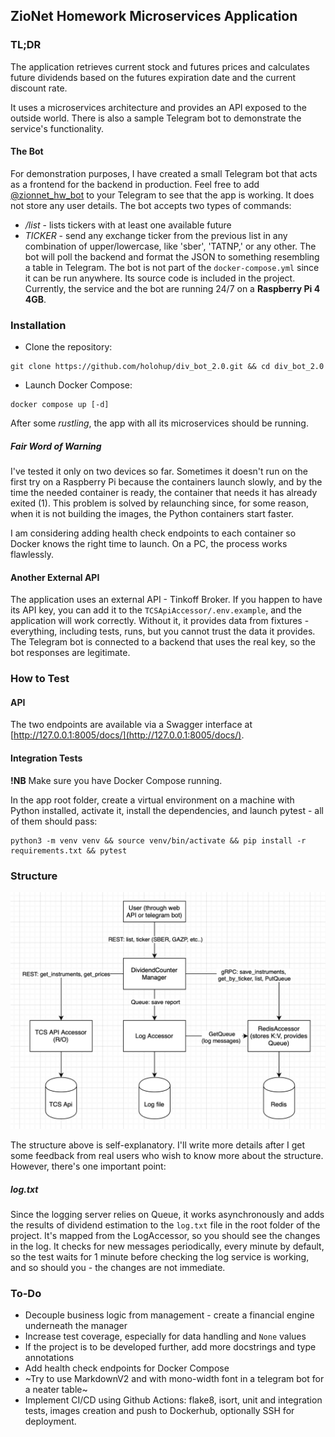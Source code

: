 ## ZioNet Homework Microservices Application

### TL;DR

The application retrieves current stock and futures prices and calculates future dividends based on the futures expiration date and the current discount rate.

It uses a microservices architecture and provides an API exposed to the outside world. There is also a sample Telegram bot to demonstrate the service's functionality.

#### The Bot

For demonstration purposes, I have created a small Telegram bot that acts as a frontend for the backend in production. Feel free to add [@zionnet_hw_bot](https://t.me/zionet_hw_bot) to your Telegram to see that the app is working. It does not store any user details. The bot accepts two types of commands:
- */list* - lists tickers with at least one available future
- *TICKER* - send any exchange ticker from the previous list in any combination of upper/lowercase, like 'sber', 'TATNP,' or any other. The bot will poll the backend and format the JSON to something resembling a table in Telegram.
The bot is not part of the `docker-compose.yml` since it can be run anywhere. Its source code is included in the project. Currently, the service and the bot are running 24/7 on a **Raspberry Pi 4 4GB**.

### Installation

- Clone the repository:

```
git clone https://github.com/holohup/div_bot_2.0.git && cd div_bot_2.0
```

- Launch Docker Compose:

```
docker compose up [-d]
```

After some *rustling*, the app with all its microservices should be running.

##### Fair Word of Warning

I've tested it only on two devices so far. Sometimes it doesn't run on the first try on a Raspberry Pi because the containers launch slowly, and by the time the needed container is ready, the container that needs it has already exited (1). This problem is solved by relaunching since, for some reason, when it is not building the images, the Python containers start faster.

I am considering adding health check endpoints to each container so Docker knows the right time to launch. On a PC, the process works flawlessly.

#### Another External API

The application uses an external API - Tinkoff Broker. If you happen to have its API key, you can add it to the `TCSApiAccessor/.env.example`, and the application will work correctly. Without it, it provides data from fixtures - everything, including tests, runs, but you cannot trust the data it provides. The Telegram bot is connected to a backend that uses the real key, so the bot responses are legitimate.

### How to Test

#### API

The two endpoints are available via a Swagger interface at [http://127.0.0.1:8005/docs/](http://127.0.0.1:8005/docs/).

#### Integration Tests

**!NB** Make sure you have Docker Compose running.

In the app root folder, create a virtual environment on a machine with Python installed, activate it, install the dependencies, and launch pytest - all of them should pass:

```
python3 -m venv venv && source venv/bin/activate && pip install -r requirements.txt && pytest
```

### Structure

![application scheme](https://github.com/holohup/div_bot_2.0/blob/main/img/scheme.png?raw=true)

The structure above is self-explanatory. I'll write more details after I get some feedback from real users who wish to know more about the structure. However, there's one important point:

##### log.txt

Since the logging server relies on Queue, it works asynchronously and adds the results of dividend estimation to the `log.txt` file in the root folder of the project. It's mapped from the LogAccessor, so you should see the changes in the log. It checks for new messages periodically, every minute by default, so the test waits for 1 minute before checking the log service is working, and so should you - the changes are not immediate.

### To-Do
- Decouple business logic from management - create a financial engine underneath the manager
- Increase test coverage, especially for data handling and `None` values
- If the project is to be developed further, add more docstrings and type annotations
- Add health check endpoints for Docker Compose
- ~Try to use MarkdownV2 and with mono-width font in a telegram bot for a neater table~
- Implement CI/CD using Github Actions: flake8, isort, unit and integration tests, images creation and push to Dockerhub, optionally SSH for deployment.
